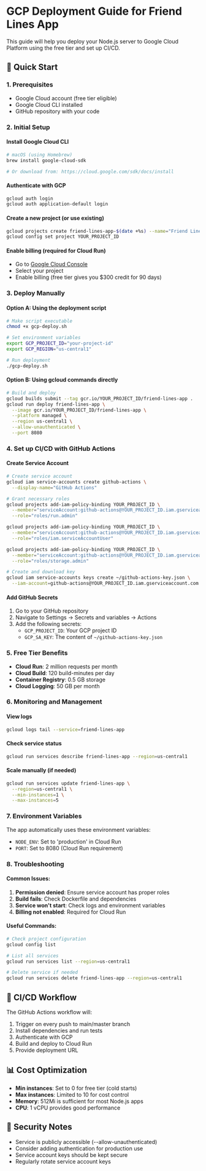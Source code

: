 # GCP Deployment Guide for Friend Lines App

This guide will help you deploy your Node.js server to Google Cloud Platform using the free tier and set up CI/CD.

## 🚀 Quick Start

### 1. Prerequisites
- Google Cloud account (free tier eligible)
- Google Cloud CLI installed
- GitHub repository with your code

### 2. Initial Setup

#### Install Google Cloud CLI
```bash
# macOS (using Homebrew)
brew install google-cloud-sdk

# Or download from: https://cloud.google.com/sdk/docs/install
```

#### Authenticate with GCP
```bash
gcloud auth login
gcloud auth application-default login
```

#### Create a new project (or use existing)
```bash
gcloud projects create friend-lines-app-$(date +%s) --name="Friend Lines App"
gcloud config set project YOUR_PROJECT_ID
```

#### Enable billing (required for Cloud Run)
- Go to [Google Cloud Console](https://console.cloud.google.com)
- Select your project
- Enable billing (free tier gives you $300 credit for 90 days)

### 3. Deploy Manually

#### Option A: Using the deployment script
```bash
# Make script executable
chmod +x gcp-deploy.sh

# Set environment variables
export GCP_PROJECT_ID="your-project-id"
export GCP_REGION="us-central1"

# Run deployment
./gcp-deploy.sh
```

#### Option B: Using gcloud commands directly
```bash
# Build and deploy
gcloud builds submit --tag gcr.io/YOUR_PROJECT_ID/friend-lines-app .
gcloud run deploy friend-lines-app \
  --image gcr.io/YOUR_PROJECT_ID/friend-lines-app \
  --platform managed \
  --region us-central1 \
  --allow-unauthenticated \
  --port 8080
```

### 4. Set up CI/CD with GitHub Actions

#### Create Service Account
```bash
# Create service account
gcloud iam service-accounts create github-actions \
  --display-name="GitHub Actions"

# Grant necessary roles
gcloud projects add-iam-policy-binding YOUR_PROJECT_ID \
  --member="serviceAccount:github-actions@YOUR_PROJECT_ID.iam.gserviceaccount.com" \
  --role="roles/run.admin"

gcloud projects add-iam-policy-binding YOUR_PROJECT_ID \
  --member="serviceAccount:github-actions@YOUR_PROJECT_ID.iam.gserviceaccount.com" \
  --role="roles/iam.serviceAccountUser"

gcloud projects add-iam-policy-binding YOUR_PROJECT_ID \
  --member="serviceAccount:github-actions@YOUR_PROJECT_ID.iam.gserviceaccount.com" \
  --role="roles/storage.admin"

# Create and download key
gcloud iam service-accounts keys create ~/github-actions-key.json \
  --iam-account=github-actions@YOUR_PROJECT_ID.iam.gserviceaccount.com
```

#### Add GitHub Secrets
1. Go to your GitHub repository
2. Navigate to Settings → Secrets and variables → Actions
3. Add the following secrets:
   - `GCP_PROJECT_ID`: Your GCP project ID
   - `GCP_SA_KEY`: The content of `~/github-actions-key.json`

### 5. Free Tier Benefits

- **Cloud Run**: 2 million requests per month
- **Cloud Build**: 120 build-minutes per day
- **Container Registry**: 0.5 GB storage
- **Cloud Logging**: 50 GB per month

### 6. Monitoring and Management

#### View logs
```bash
gcloud logs tail --service=friend-lines-app
```

#### Check service status
```bash
gcloud run services describe friend-lines-app --region=us-central1
```

#### Scale manually (if needed)
```bash
gcloud run services update friend-lines-app \
  --region=us-central1 \
  --min-instances=1 \
  --max-instances=5
```

### 7. Environment Variables

The app automatically uses these environment variables:
- `NODE_ENV`: Set to 'production' in Cloud Run
- `PORT`: Set to 8080 (Cloud Run requirement)

### 8. Troubleshooting

#### Common Issues:
1. **Permission denied**: Ensure service account has proper roles
2. **Build fails**: Check Dockerfile and dependencies
3. **Service won't start**: Check logs and environment variables
4. **Billing not enabled**: Required for Cloud Run

#### Useful Commands:
```bash
# Check project configuration
gcloud config list

# List all services
gcloud run services list --region=us-central1

# Delete service if needed
gcloud run services delete friend-lines-app --region=us-central1
```

## 🔄 CI/CD Workflow

The GitHub Actions workflow will:
1. Trigger on every push to main/master branch
2. Install dependencies and run tests
3. Authenticate with GCP
4. Build and deploy to Cloud Run
5. Provide deployment URL

## 📊 Cost Optimization

- **Min instances**: Set to 0 for free tier (cold starts)
- **Max instances**: Limited to 10 for cost control
- **Memory**: 512Mi is sufficient for most Node.js apps
- **CPU**: 1 vCPU provides good performance

## 🚨 Security Notes

- Service is publicly accessible (--allow-unauthenticated)
- Consider adding authentication for production use
- Service account keys should be kept secure
- Regularly rotate service account keys
